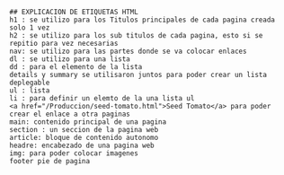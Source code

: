     ## EXPLICACION DE ETIQUETAS HTML
    h1 : se utilizo para los Titulos principales de cada pagina creada solo 1 vez
    h2 : se utilizo para los sub titulos de cada pagina, esto si se repitio para vez necesarias
    nav: se utilizo para las partes donde se va colocar enlaces
    dl : se utilizo para una lista
    dd : para el elemento de la lista
    details y summary se utilisaron juntos para poder crear un lista deplegable
    ul : lista
    li : para definir un elemto de la una lista ul
    <a href="/Produccion/seed-tomato.html">Seed Tomato</a> para poder crear el enlace a otra paginas
    main: contenido principal de una pagina
    section : un seccion de la pagina web
    article: bloque de contenido autonomo
    headre: encabezado de una pagina web
    img: para poder colocar imagenes
    footer pie de pagina